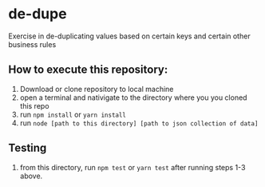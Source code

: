 # de-dupe
Exercise in de-duplicating values based on certain keys and certain other business rules



## How to execute this repository:

1. Download or clone repository to local machine
1. open a terminal and nativigate to the directory where you you cloned this repo
1. run `npm install` or `yarn install`
1. run `node [path to this directory] [path to json collection of data]`

## Testing

1. from this directory, run `npm test` or `yarn test` after running steps 1-3 above.